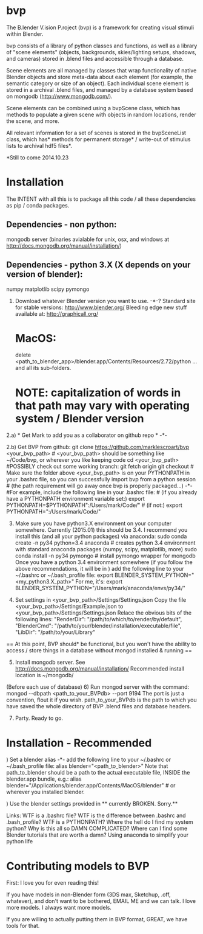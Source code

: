 bvp
===

The B.lender V.ision P.roject (bvp) is a framework for creating visual stimuli within Blender. 

bvp consists of a library of python classes and functions, as well as a library of "scene 
elements" (objects, backgrounds, skies/lighting setups, shadows, and cameras) stored in 
.blend files and accessible through a database.

Scene elements are all managed by classes that wrap functionality of native Blender 
objects and store meta-data about each element (for example, the semantic category or
size of an object). Each individual scene element is stored in a archival .blend files, 
and managed by a database system based on mongodb (http://www.mongodb.com/).

Scene elements can be combined using a bvpScene class, which has methods to populate a 
given scene with objects in random locations, render the scene, and more.

All relevant information for a set of scenes is stored in the bvpSceneList 
class, which has* methods for permanent storage* / write-out of stimulus lists to 
archival hdf5 files*. 

*Still to come 2014.10.23



Installation
============

The INTENT with all this is to package all this code / all these dependencies as pip / conda packages. 

## Dependencies - non python:
mongodb server (binaries avialable for unix, osx, and windows at http://docs.mongodb.org/manual/installation/)

## Dependencies - python 3.X (X depends on your version of blender):
numpy 
matplotlib 
scipy
pymongo

1) Download whatever Blender version you want to use. -*-?
	Standard site for stable versions: http://www.blender.org/
	Bleeding edge new stuff available at: http://graphicall.org/
	# MacOS:
	delete <path_to_blender_app>/blender.app/Contents/Resources/2.72/python
	... and all its sub-folders.
	# NOTE: capitalization of words in that path may vary with operating system / Blender version

2.a) * Get Mark to add you as a collaborator on github repo * -*-

2.b) Get BVP from github: git clone https://github.com/marklescroart/bvp <your_bvp_path>
	# <your_bvp_path> should be something like ~/Code/bvp, or wherever you like keeping code
	cd <your_bvp_path>
	#POSSIBLY check out some working branch:
	git fetch origin <branchname>
	git checkout <branchname>
	# Make sure the folder above <your_bvp_path> is on your PYTHONPATH in your .bashrc file, so you can successfully import bvp from a python session
	# (the path requirement will go away once bvp is properly packaged...) -*-
	#For example, include the following line in your .bashrc file:
	# (if you already have a PYTHONPATH environment variable set:)
	export PYTHONPATH=$PYTHONPATH":/Users/mark/Code/" 
	# (if not:)
	export PYTHONPATH=":/Users/mark/Code/"

3) Make sure you have python3.X environment on your computer somewhere. Currently (2015.01) this should be 3.4. 
	I recommend you install this (and all your python packages) via anaconda:
	sudo conda create -n py34 python=3.4 anaconda  # creates python 3.4 environment with standard anaconda packages (numpy, scipy, matplotlib, more)
	sudo conda install -n py34 pymongo # install pymongo wrapper for mongodb
	Once you have a python 3.4 environment somewhere (if you follow the above recommendations,
	it will be in ) add the following line to your ~/.bashrc or ~/.bash_profile file:
	export BLENDER_SYSTEM_PYTHON="<my_python3.X_path>"
	For me, it's: 
	export BLENDER_SYSTEM_PYTHON="/Users/mark/anaconda/envs/py34/"

4) Set settings in <your_bvp_path>/Settings/Settings.json
	Copy the file <your_bvp_path>/Settings/Example.json to <your_bvp_path>/Settings/Settings.json
	Relace the obvious bits of the following lines: 
	"RenderDir": "/path/to/which/to/render/by/default", 
    "BlenderCmd": "/path/to/your/blender/installation/executable/file", 
    "LibDir": "/path/to/your/Library" 

== At this point, BVP should* be functional, but you won't have the ability to access / store things in a database without mongod installed & running ==

5) Install mongodb server. 
	See http://docs.mongodb.org/manual/installation/
	Recommended install location is ~/mongodb/

(Before each use of database)
6) Run mongod server with the command: 
	mongod --dbpath <path_to_your_BVPdb> --port 9194
	The port is just a convention, flout it if you wish. 
	path_to_your_BVPdb is the path to which you have saved the whole directory of BVP .blend files and database headers. 

7) Party. Ready to go.

Installation - Recommended
==========================
) Set a blender alias -*-
	add the following line to your ~/.bashrc or ~/.bash_profile file:
	alias blender="<path_to_blender>"
	Note that path_to_blender should be a path to the actual executable file, INSIDE the blender.app bundle, e.g.:
	alias blender="/Applications/blender.app/Contents/MacOS/blender" # or wherever you installed blender.

) Use the blender settings provided in 
** currently BROKEN. Sorry.**




Links: 
WTF is a .bashrc file?
WTF is the difference between .bashrc and .bash_profile?
WTF is a PYTHONPATH?
Where the hell do I find my system python?
Why is this all so DAMN COMPLICATED?
Where can I find some Blender tutorials that are worth a damn? 
Using anaconda to simplify your python life


Contributing models to BVP
==========================
First: I love you for even reading this! 

If you have models in non-Blender form (3DS max, Sketchup, .off, whatever), and don't want to be bothered, EMAIL ME and we can talk. I love more models. I always want more models. 

If you are willing to actually putting them in BVP format, GREAT, we have tools for that. 


